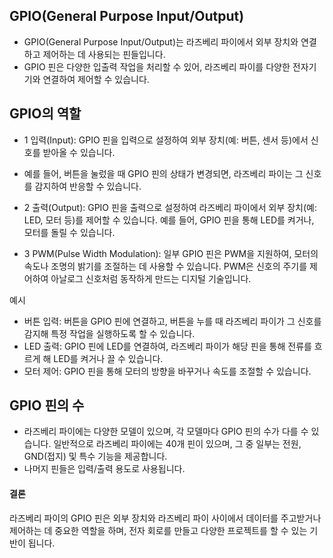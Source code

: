 ## GPIO(General Purpose Input/Output)
- GPIO(General Purpose Input/Output)는 라즈베리 파이에서 외부 장치와 연결하고 제어하는 데 사용되는 핀들입니다.
- GPIO 핀은 다양한 입출력 작업을 처리할 수 있어, 라즈베리 파이를 다양한 전자기기와 연결하여 제어할 수 있습니다.

## GPIO의 역할
- 1 입력(Input): GPIO 핀을 입력으로 설정하여 외부 장치(예: 버튼, 센서 등)에서 신호를 받아올 수 있습니다.
- 예를 들어, 버튼을 눌렀을 때 GPIO 핀의 상태가 변경되면, 라즈베리 파이는 그 신호를 감지하여 반응할 수 있습니다.

- 2 출력(Output): GPIO 핀을 출력으로 설정하여 라즈베리 파이에서 외부 장치(예: LED, 모터 등)를 제어할 수 있습니다.
예를 들어, GPIO 핀을 통해 LED를 켜거나, 모터를 돌릴 수 있습니다.

- 3 PWM(Pulse Width Modulation): 일부 GPIO 핀은 PWM을 지원하여, 모터의 속도나 조명의 밝기를 조절하는 데 사용할 수 있습니다.
PWM은 신호의 주기를 제어하여 아날로그 신호처럼 동작하게 만드는 디지털 기술입니다.

예시
- 버튼 입력: 버튼을 GPIO 핀에 연결하고, 버튼을 누를 때 라즈베리 파이가 그 신호를 감지해 특정 작업을 실행하도록 할 수 있습니다.
- LED 출력: GPIO 핀에 LED를 연결하여, 라즈베리 파이가 해당 핀을 통해 전류를 흐르게 해 LED를 켜거나 끌 수 있습니다.
- 모터 제어: GPIO 핀을 통해 모터의 방향을 바꾸거나 속도를 조절할 수 있습니다.

## GPIO 핀의 수
- 라즈베리 파이에는 다양한 모델이 있으며, 각 모델마다 GPIO 핀의 수가 다를 수 있습니다. 일반적으로 라즈베리 파이에는 40개 핀이 있으며, 그 중 일부는 전원, GND(접지) 및 특수 기능을 제공합니다.
- 나머지 핀들은 입력/출력 용도로 사용됩니다.

#### 결론
라즈베리 파이의 GPIO 핀은 외부 장치와 라즈베리 파이 사이에서 데이터를 주고받거나 제어하는 데 중요한 역할을 하며, 전자 회로를 만들고 다양한 프로젝트를 할 수 있는 기반이 됩니다.
